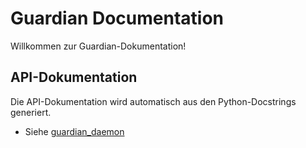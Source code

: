 # Guardian Documentation

Willkommen zur Guardian-Dokumentation!

## API-Dokumentation

Die API-Dokumentation wird automatisch aus den Python-Docstrings generiert.

- Siehe [guardian_daemon](reference/guardian_daemon.md)
